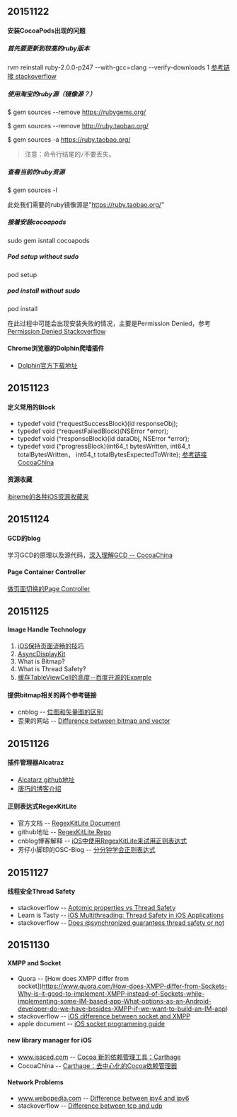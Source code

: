 20151122
-------------
#### 安装CocoaPods出现的问题
##### 首先要更新到较高的ruby版本
rvm reinstall ruby-2.0.0-p247 --with-gcc=clang --verify-downloads 1 [参考链接 stackoverflow](http://stackoverflow.com/questions/20790994/cocoapods-failing-to-install-with-xcode-5-0-2)
##### 使用淘宝的ruby源（镜像源？）
$ gem sources --remove https://rubygems.org/

$ gem sources --remove http://ruby.taobao.org/

$ gem sources -a https://ruby.taobao.org/
> 注意：命令行结尾的`/`不要丢失。

##### 查看当前的ruby资源
$ gem sources -l

此处我们需要的ruby镜像源是"https://ruby.taobao.org/"

##### 接着安装cocoapods
sudo gem isntall cocoapods

##### Pod setup without sudo
pod setup

##### pod install without sudo
pod install


在此过程中可能会出现安装失败的情况，主要是Permission Denied，参考[Permission Denied Stackoverflow](http://stackoverflow.com/questions/16049335/cocoapods-pod-install-permission-denied)

#### Chrome浏览器的Dolphin爬墙插件
* [Dolphin官方下载地址](https://glbproxy.com/html/ec/index.html)


20151123
--------------
#### 定义常用的Block
* typedef void (^requestSuccessBlock)(id responseObj);
* typedef void (^requestFailedBlock)(NSError *error);
* typedef void (^responseBlock)(id dataObj, NSError *error);
* typedef void (^progressBlock)(int64_t bytesWritten, int64_t totalBytesWritten， int64_t totalBytesExpectedToWrite);
[参考链接CocoaChina](http://www.cocoachina.com/ios/20151123/14344.html)

#### 资源收藏
[ibireme的各种iOS资源收藏夹](http://github.ibireme.com/github/list/ios/#)

20151124
-------------
#### GCD的blog
学习GCD的原理以及源代码，[深入理解GCD -- CocoaChina](http://www.cocoachina.com/ios/20151117/14225.html)

#### Page Container Controller
[做页面切换的Page Controller](https://github.com/wangmchn/WMPageController)

20151125
---------------
#### Image Handle Technology
1. [iOS保持页面流畅的技巧](http://blog.ibireme.com/2015/11/12/smooth_user_interfaces_for_ios/#more-41893)
2. [AsyncDisplayKit](https://github.com/facebook/AsyncDisplayKit)
3. What is Bitmap?
4. What is Thread Safety?
5. [缓存TableViewCell的高度--百度开源的Example](https://github.com/forkingdog/UITableView-FDTemplateLayoutCell/)

#### 提供bitmap相关的两个参考链接
* cnblog -- [位图和矢量图的区别](http://www.cnblogs.com/areliang/archive/2006/04/29/388769.html)
* 歪果的网站 -- [Difference between bitmap and vector](http://etc.usf.edu/techease/win/images/what-is-the-difference-between-bitmap-and-vector-images/)


20151126
------------
#### 插件管理器Alcatraz
* [Alcatarz github地址](https://github.com/alcatraz/Alcatraz)
* [唐巧的博客介绍](http://blog.devtang.com/blog/2014/03/05/use-alcatraz-to-manage-xcode-plugins/)

#### 正则表达式RegexKitLite
* 官方文档 -- [RegexKitLite Document](http://regexkit.sourceforge.net/RegexKitLite/)
* github地址 -- [RegexKitLite Repo](https://github.com/wezm/RegexKitLite)
* cnblog博客解释 -- [iOS中使用RegexKitLite来试用正则表达式](http://blog.csdn.net/luckilyyu/article/details/6229048)
* 芳仔小脚印的OSC-Blog -- [分分钟学会正则表达式](http://my.oschina.net/joanfen/blog/415076?fromerr=YekKe49J)

20151127
-----------
#### 线程安全Thread Safety
* stackoverflow -- [Aotomic properties vs Thread Safety](http://stackoverflow.com/questions/21098494/atomic-properties-vs-thread-safe-in-objective-c)
* Learn is Tasty -- [iOS Multithreading: Thread Safety in iOS Applications](http://sodecon.blogspot.com/2012/08/ios-multithreading-thread-safety-in-ios.html)
* stackoverflow -- [Does @synchronized guarantees thread safety or not](http://stackoverflow.com/questions/15392726/does-synchronized-guarantees-for-thread-safety-or-not)

20151130
--------------
#### XMPP and Socket
* Quora -- [How does XMPP differ from socket])https://www.quora.com/How-does-XMPP-differ-from-Sockets-Why-is-it-good-to-implement-XMPP-instead-of-Sockets-while-implementing-some-IM-based-app-What-options-as-an-Android-developer-do-we-have-besides-XMPP-if-we-want-to-build-an-IM-app)
* stackoverflow -- [iOS difference between socket and XMPP](http://stackoverflow.com/questions/7430567/difference-between-socket-connection-and-xmpp-connection)
* apple document -- [iOS socket programming guide](https://developer.apple.com/library/ios/documentation/NetworkingInternet/Conceptual/NetworkingTopics/Articles/UsingSocketsandSocketStreams.html)

#### new library manager for iOS
* www.isaced.com -- [Cocoa 新的依赖管理工具：Carthage](http://www.isaced.com/post-265.html)
* CocoaChina -- [Carthage：去中心化的Cocoa依赖管理器](http://www.cocoachina.com/ios/20141204/10528.html)

#### Network Problems
* www.webopedia.com -- [Difference between ipv4 and ipv6](http://www.webopedia.com/DidYouKnow/Internet/ipv6_ipv4_difference.html)
* stackoverflow -- [Difference between tcp and udp](http://stackoverflow.com/questions/5970383/difference-between-tcp-and-udp)
